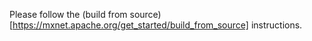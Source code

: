 Please follow the (build from source)[https://mxnet.apache.org/get_started/build_from_source] instructions.

